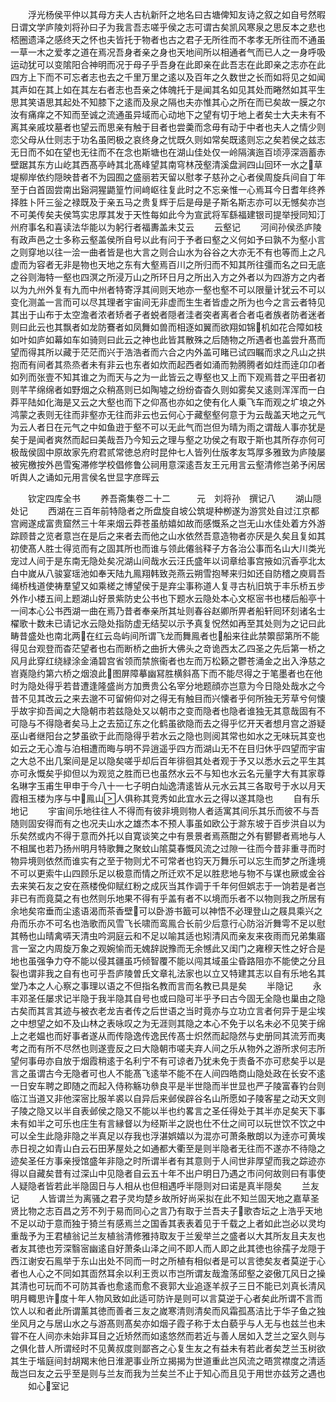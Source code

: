<!-- { "loadSidebar": true } -->
　　浮光杨侯平仲以其母方夫人古杭新阡之地名曰古塘俾知友诗之叙之如自号然暇日谓文学庐陵刘将孙曰子为我言吾志嗟乎侯之志可谓古矣凯风寒泉之思反本之悲也桮圈遗泽之感终天之怀也夫皆托于物者也古之君子无所徃而不孝孝无所往而不通虽一草一木之爱孝之道在焉况吾身者亲之身也天地间所以相通者气而已人之一身呼吸运动犹可以变隂阳合神明而况于母子乎吾身在此即亲在此吾志在此即亲之志亦在此四方上下而不可忘者志也去之千里万里之逺以及百年之久数世之长而如将见之如闻其声如在其上如在其左右者志也吾亲之体魄托于是闻其名如见其处而睠然如其平生思其笑语思其起处不知膝下之逺而及泉之隔也夫亦惟其心之所在而已矣故一膜之尔汝有痛痒之不知而至诚之流通虽异域而心动地下之望有切于地上者矣士大夫未有不离其亲戚坟墓者也望云而思亲有触于目者也尝羮而念毋有动于中者也夫人之情少则恋父母从仕则志于功名虽罔极之哀终身之忧既久则如常矣既逺则忘之矣若侯之兹志无日而不如在望也无往而不在念也斯塘也在湖山佳处仅一岭隔演迤百顷渟深涵蓄赤壁踞其东方山屹其西髙亭峙其北髙峰望其南穹林茂壑清溪盘涧四山回环一水之草堤柳岸依约隠映昔者不为园囿之盛丽若天留以慰孝子慈孙之心者侯周旋兵间自丁年至于白首固尝南出谿洞猩鼯篁竹间﨑岖往复此时之不忘亲惟一心焉耳今日耆年终养择胜卜阡三釡之禄既及于亲五马之贵复辉于后是母是子斯名斯志亦可以无憾矣亦岂不可美传矣夫侯笃实忠厚其发于天性每如此今为宣武将军繇福建银司提举授同知汀州府事名和喜读法华能以为躬行者福夀盖未艾云
　　云壑记
　　河间孙侯丞庐陵有政声邑之士多称云壑盖侯所自号以此有问于予者曰壑之义何如予曰孰不为壑小言之则穿地以往一浍一曲者皆是也大言之则合山水为谷谷之大亦无不有也等而上之凡虚而为容者无非是物也天地之东有大壑焉百川之所归而不知其所往彊而名之曰无底之谷则海特一壑也四溟之所浸万山之所环日月之所出入方之外者以为四游方之内者以为九州外复有九而中州者特寄浮其间则天地亦一壑也壑不可以限量计犹云不可以变化测盖一言而可以尽其理者宇宙间无非虚而生生者皆虚之所为也今之言云者特见其出于山布于太空澹者浓者矫者孑者蜕者隠者洼者突者离者合者屯者族者防者迷者则曰此云也其飘者如龙防鶱者如凤舞如兽而相逐如翼而欲翔如锦机如花合障如枝如叶如庐如幕如车如骑则曰此云之神也此皆其散殊之后随物之所遇者也盖尝升髙而望而得其所以藏于茫茫而兴于浩浩者而六合之内外盖可睹已试四瞩而求之凡山之拱抱而有间者其烝烝者未有非云也东者如炊而起西者如涌而勃腾腾者如炷而逹卬卬者如列而张壹不知其谁之为而天与之为一此皆云之専壑也又上而下观焉昔之平田者初则芊芊绵绵者如野烟之众稍髙则已如陶墟之纷纷杳杳久则如雾矣又逺则浑浑而一白莽平陆如化海是又云之大壑也而下之仰髙也亦如之使有化人乗飞车而观之圹埌之外鸿蒙之表则无往而非壑亦无往而非云也云何心于藏壑壑何意于为云哉盖天地之元气为云人者日在元气之中如鱼逰于壑不可以无此气而岂但为晴为雨之谓哉人事亦犹是矣于是闻者爽然而起曰美哉吾乃今知云之理与壑之功侯之有取于斯也其所存亦何可极哉侯固中原故家先府君贰常徳总府时昆仲七人皆列仕版孝友笃厚多雅致为庐陵屡被宪檄按外邑雪寃滞修学校倡修鲁公祠用意深逺吾友王元用言云壑清修岂弟予闲居听舆人之诵如元用言侯名世显字彦晖云


　　钦定四库全书
　　养吾斋集卷二十二　　　元　刘将孙　撰记八
　　湖山隠处记
　　西湖在三百年前特隐者之所盘旋自坡公筑堤种栁遂为游赏处自过江京都宫阙遂成富贵窟然三十年来烟云莽苍虽舫嬉如故而感慨系之岂无山水佳处着方外游踪顾昔之览者意岂在是后之来者去而他之山水依然吾意造物者亦厌是久矣且复如其初使髙人胜士得览而有之固其所也而谁与领此僊翁释子方各治公事而名山大川类光宠过人间于是东南无隐处矣况湖山间哉水云汪氏盛年以词章给事宫掖如沉香亭北太白中嵗从八骏宴瑶池如奉天陆九鳯翔韩致尧燕云朔雪抱琴来归如还自防稽之庾肩吾绳桥栈道使祷羣望又如乘槎之博望侯于是弃尘事称道人复寻古杭旧筑于丰乐桥五步外作小楼五间上题湖山好景紫防史公书也下题水云隐处本心文枢宻书也楼后船亭十一间本心公书西湖一曲在焉乃昔者奉亲所其址则春谷赵卿所畀者船轩囘环刻诸名士櫂歌十数未已请记水云隐处指防虚无结契以示予真复怳然如再至其处则为之记曰此畴昔盛处也南北两在红云岛屿间所谓飞龙而舞鳯者也船来往此禁籞邸第所不能得见台观登而杳茫望者也右而断桥之曲折大佛头之竒诡西太乙四圣之先后第一桥之风月此穿红绕緑涂金涌碧宫省领而禁旅衞者也左而万松籁之鬱苍涌金之出入浄慈之岧嶤隐约第六桥之烟浪此图屏障摹幽冩胜横斜髙下而不能尽得之于笔墨者也在他时为隐处得乎若昔遭逢隆盛尚方加赉贵公名宰分地题顔亦岂意为今日隐处哉水之今昔不见其改云之来去邈不可留俯仰对之得无有触目而兴懐者乎何所独无芳草兮何懐乎故宇抑吾闻之大隐朝市若兹隐处又以朝市之变而隐者也隐者谁独无其意哉固有不可隐与不得隐者矣马上之去笳辽东之化鹤虽欲隐而去之得乎忆开天者想月宫之游疑巫山者继阳台之梦虽欲于此而隐得乎若水云之隐也则阅其常也如水之无味玩其变也如云之无心澹与泊相遭而晦与明不异逍遥乎四方而湖山无不在目归休乎四望而宇宙之大总不出几案间是足以隐矣嗟乎却后百年徘徊其处者观于予又以悉水云之平生其亦可永慨矣乎抑但以为观览之胜而已也虽然水云不与知也水云名元量字大有其家尊名琳字玉甫生甲申于今八十一七子明白灿逸清逺皆从元水云其三各取号于水以月天霞相玉楼为序与中鳯山人俱称其竞秀如此宜水云之得以遂其隐也
　　自有乐地记
　　宇宙间乐地往往人不得而有彼非境则物人者适寓其间乐其乐而彼不与吾随则固安得而有之也况夫山水之雄杰本不预人事虽如欧公于滁东坡于百步洪自以为乐矣然或内不得于意而外托以自寛谈笑之中有景景者焉燕酣之外有鬰鬰者焉地与人不相属也若乃扬州明月特歌舞之聚蚊山隂莫春慨风流之过隙一往而今昔非重寻而时物异境则依然而谁实有之至于物则尤不可常者也钧天万舞乐可以忘生而梦之所逢境不可以更索牛山四顾乐足以极意而情之所迁欢不足以胜悲地与物不与谋也厥或金谷去来笑石友之安在燕楼俛仰赋红粉之成灰当其作调于千年何但娯志于一饷若是者岂非已有而竟莫之有也然则乐地果不得有乎盖有者不以境而乐者不以物则我之所居有余地矣帘垂而尘逺语渴而茶香壁可以卧游书籖可以神悟不必理登山之屐具乘兴之舟而乐亦不可名也浩歌而风雪飞长啸而鸾鳯合长前少后意行心防浴沂舞雩不足以慰其畅也山晴禽哢天清虫吟洞庭云和不足以喻其适也矧清风而亲友来夜雨而兄弟集寤言一室之内周旋万象之观婉愉而无媿辞説豫而无余憾此又闺门之雍穆天性之好合是地也虽强争力夺不能以侵其疆虽巧倾智覆不能以闯其域虽尘昏路阻亦不能使之分且裂也谓非我之自有也可乎吾庐陵曽氏文章礼法家也以立又特建其志以自有乐地名其堂乃本之人心察之事理以语之不但指名教而言而名教已具是矣
　　半隐记
　　永丰邓圣任屡求记半隐于我半隐其自号也或曰隐可半乎予曰古今固无全隐也巢由之隐古矣而其言其迹与被衣老龙吉者传之后世语之当时竟亦与立功立言者何异于是尘埃之中想望之如不及山林之表咏叹之为无涯则其隐之本心不免于以名未必不见笑于绵上之老媪也而好事者遂从而传隐逸传逸民传髙士炽然而起隐然与史册同其流芳而夷考之而有所不尽然也则遂壹反之曰大隐朝市嗟夫弃人间之乐从物外之游所求何志所望何事毋亦自放于烟霞稍逺于名利宁不有可谅者乃犹未免于责备不亦可悲矣乎以是言之虽谓古今无隐者可也人不能髙飞逺举不能不在人间四皓商山隐处政在长安不逺一日安车聘之即随之而起入侍称觞功叅良平是半世隐而半世显也严子陵富春钓台则临江当道又非他深宻比服羊裘以自异后来邺侯辟谷名山所愿如子陵客星之动天文则子陵之隐又以半自表邺侯之隐又不能以半也约畧言之圣任得处于其半亦足矣天下事未有如半之可乐也庄生有言縁督以为经斯半之説也仕不仕之间可以玩世饮不饮之中可以全生此隐非隐之半真足以存我也浮湛娯嬉以为混亦可萧条散朗以为逹亦可黄埃赤日视之如青山白云石田茅屋处之如通都大衢至是则半隐者无往而不遂亦不待隐之迹矣圣任方事亲授馆盛年非隐之时所谓半者有其意则于人间世非厚望而我之踪迹亦得以自藏矣昔有过深山中见隐者自云五十年不出户明日乃遇之市问何故则曰有事使人疑隐者皆若此半隐固日与人相从也但相遇呼半隠则对曰诺是真半隠矣
　　兰友记
　　人皆谓兰为离骚之君子灵均楚乡故所好尚采拟在此不知兰固天地之嘉草圣贤比物之志百昌之芳不列于易而同心之言乃有取于兰吾夫子歌杏坛之上浩乎天地不足以动于意而独于猗兰有感焉兰之国香其表表着见于千载之上者如此岂必以灵均重哉予为王君植翁记兰友植翁清修雅持取友于兰爰举兰之盛者以大其所友且夫友也者友其徳也芳深翳宻幽逺自好萧条山泽之间不即人而人即之此其徳也徐孺子龙隠于西江谢安石鳯举于东山出处不同而一时之所植有相似者是可以言徳矣友者莫逆于心者也人心之不同如其靣然耳余以利王贡以市岂所谓友哉澹荡邱壑之姿傲兀风日之操其清也可玩而不可防其香也愈逺而愈不衰郭大业追逐羊叔子三日不能已刘真长清风明月輙思许度十年人物风致如此适可防许是则可以言莫逆于心者矣此所谓不言而饮人以和者此所谓薰其徳而善者三友之嵗寒清则清矣而风霜孤髙洁比于华子鱼之独坐风月之与居山水之与游髙则髙矣亦如烟子霞子称于太白藐乎与人无与也兹兰也未甞不在人间亦未始非耳目之近矫然而如逺悠然而若近与善人居如入芝兰之室久则与之俱化昔人所谓经时不见黄叔度则鄙吝之心复生友之有益未有若此者矣芝兰玉树欲其生于堦庭间封胡羯末他日淮淝事业所立揭揭为世道重此岂风流之晤赏襟度之清适哉岂曰友之云乎至是则与兰友而我为兰矣兰不止于知心而且见于用世亦兹芳之遇也
　　如心室记
